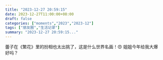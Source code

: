 ```yaml
---
title: "2023-12-27 20:59:15"
date: 2023-12-27T11:00:00+08:00
draft: false
categories: ["moments","2023","2023-12"]
tags: ["朋友圈","生活记录"]
summary: "2023-12-27 20:59:15..."
---
```


蕾子在《繁花》里的扮相也太出挑了，这是什么世界名画！😍 姐姐今年给我大爆好吗？

